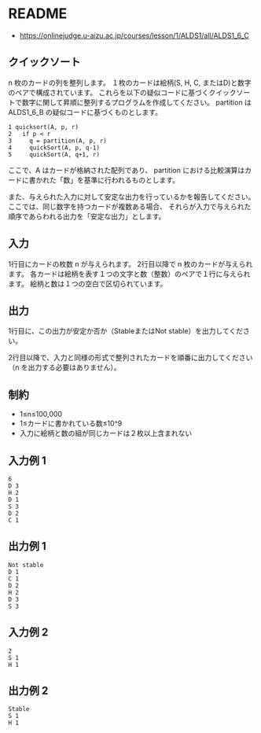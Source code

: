 # README
- <https://onlinejudge.u-aizu.ac.jp/courses/lesson/1/ALDS1/all/ALDS1_6_C>
## クイックソート
n 枚のカードの列を整列します。
１枚のカードは絵柄(S, H, C, またはD)と数字のペアで構成されています。
これらを以下の疑似コードに基づくクイックソートで数字に関して昇順に整列するプログラムを作成してください。
partition は ALDS1_6_B の疑似コードに基づくものとします。

```
1 quicksort(A, p, r)
2   if p < r
3     q = partition(A, p, r)
4     quickSort(A, p, q-1)
5     quickSort(A, q+1, r)
```

ここで、A はカードが格納された配列であり、
partition における比較演算はカードに書かれた「数」を基準に行われるものとします。

また、与えられた入力に対して安定な出力を行っているかを報告してください。
ここでは、同じ数字を持つカードが複数ある場合、
それらが入力で与えられた順序であらわれる出力を「安定な出力」とします。
## 入力
1行目にカードの枚数 n が与えられます。
2行目以降で n 枚のカードが与えられます。
各カードは絵柄を表す１つの文字と数（整数）のペアで１行に与えられます。
絵柄と数は１つの空白で区切られています。
## 出力
1行目に、この出力が安定か否か（StableまたはNot stable）を出力してください。

2行目以降で、入力と同様の形式で整列されたカードを順番に出力してください（n を出力する必要はありません）。
## 制約
- 1≤n≤100,000
- 1≤カードに書かれている数≤10^9
- 入力に絵柄と数の組が同じカードは２枚以上含まれない
## 入力例 1
```
6
D 3
H 2
D 1
S 3
D 2
C 1
```
## 出力例 1
```
Not stable
D 1
C 1
D 2
H 2
D 3
S 3
```
## 入力例 2
```
2
S 1
H 1
```
## 出力例 2
```
Stable
S 1
H 1
```
